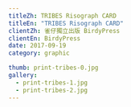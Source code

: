 ```yaml
---
titleZh: TRIBES Risograph CARD
titleEn: "TRIBES Risograph CARD"
clientZh: 雀仔獨立出版 BirdyPress
clientEn: BirdyPress
date: 2017-09-19
category: graphic

thumb: print-tribes-0.jpg
gallery:
  - print-tribes-1.jpg
  - print-tribes-2.jpg
---
```

